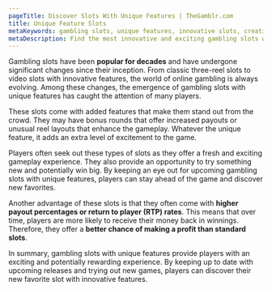 ```yaml
---
pageTitle: Discover Slots With Unique Features | TheGamblr.com
title: Unique Feature Slots
metaKeywords: gambling slots, unique features, innovative slots, creative themes, bonus rounds
metaDescription: Find the most innovative and exciting gambling slots with unique features. Explore TheGamblr.com for a wide variety of games with special bonus rounds, creative themes, and more.
---
```


Gambling slots have been **popular for decades** and have undergone significant changes since their inception. From classic three-reel slots to video slots with innovative features, the world of online gambling is always evolving. Among these changes, the emergence of gambling slots with unique features has caught the attention of many players.

These slots come with added features that make them stand out from the crowd. They may have bonus rounds that offer increased payouts or unusual reel layouts that enhance the gameplay. Whatever the unique feature, it adds an extra level of excitement to the game.

Players often seek out these types of slots as they offer a fresh and exciting gameplay experience. They also provide an opportunity to try something new and potentially win big. By keeping an eye out for upcoming gambling slots with unique features, players can stay ahead of the game and discover new favorites.

Another advantage of these slots is that they often come with **higher payout percentages or return to player (RTP) rates**. This means that over time, players are more likely to receive their money back in winnings. Therefore, they offer a **better chance of making a profit than standard slots**.

In summary, gambling slots with unique features provide players with an exciting and potentially rewarding experience. By keeping up to date with upcoming releases and trying out new games, players can discover their new favorite slot with innovative features.